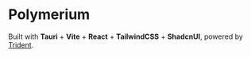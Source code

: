 # Polymerium

Built with **Tauri** + **Vite** + **React** + **TailwindCSS** + **ShadcnUI**, powered
by [Trident](https://github.com/theGravityLab/trident).
